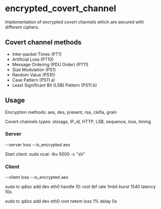 # encrypted_covert_channel

Implementation of encrypted covert channels which are secured with different ciphers.

## Covert channel methods

- Inter-packet Times (PT1)
- Artificial Loss (PT10)
- Message Ordering (PDU Order) (PT11)
- Size Modulation (PS1)
- Random Value (PS10)
- Case Pattern (PS11.a)
- Least Significant Bit (LSB) Pattern (PS11.b)

## Usage

Encryption methods:
aes, des, present, rsa, clefia, grain

Covert channels types:
storage, IP_id, HTTP, LSB, sequence, loss, timing

### Server
--server loss --is_encrypted aes

Start client:
sudo ncat -lkv 5000 -c "sh"

### Client
--client loss --is_encrypted aes


sudo tc qdisc add dev eth0 handle 10: root tbf rate 1mbit burst 1540 latency 10s

sudo tc qdisc add dev eth0 root netem loss 1% delay 0s
